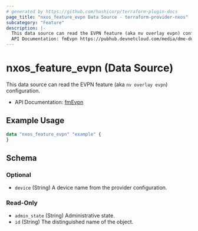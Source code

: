 ```yaml
---
# generated by https://github.com/hashicorp/terraform-plugin-docs
page_title: "nxos_feature_evpn Data Source - terraform-provider-nxos"
subcategory: "Feature"
description: |-
  This data source can read the EVPN feature (aka nv overlay evpn) configuration.
  API Documentation: fmEvpn https://pubhub.devnetcloud.com/media/dme-docs-10-2-2/docs/Feature%20Management/fm:Evpn/
---
```


# nxos_feature_evpn (Data Source)

This data source can read the EVPN feature (aka `nv overlay evpn`) configuration.

- API Documentation: [fmEvpn](https://pubhub.devnetcloud.com/media/dme-docs-10-2-2/docs/Feature%20Management/fm:Evpn/)

## Example Usage

```terraform
data "nxos_feature_evpn" "example" {
}
```

<!-- schema generated by tfplugindocs -->
## Schema

### Optional

- `device` (String) A device name from the provider configuration.

### Read-Only

- `admin_state` (String) Administrative state.
- `id` (String) The distinguished name of the object.


